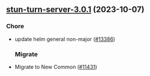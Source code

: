

## [stun-turn-server-3.0.1](https://github.com/succelle/charts/compare/stun-turn-server-3.0.0...stun-turn-server-3.0.1) (2023-10-07)

### Chore

- update helm general non-major ([#13386](https://github.com/succelle/charts/issues/13386))
  
  ### Migrate

- Migrate to New Common ([#11431](https://github.com/succelle/charts/issues/11431))
  
  